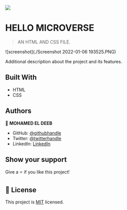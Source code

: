 ![](https://img.shields.io/badge/Microverse-blueviolet)

# HELLO MICROVERSE

> AN HTML AND CSS FILE.

![screenshot](./Screenshot 2022-01-06 193525.PNG)

Additional description about the project and its features.

## Built With

- HTML
- CSS

## Authors

👤 **MOHAMED EL DEEB**

- GitHub: [@githubhandle](https://github.com/eng-mohamed-eldeeb)
- Twitter: [@twitterhandle](https://https://twitter.com/eldeeb_3o)
- LinkedIn: [LinkedIn](https://https://www.linkedin.com/in/mohamed-eldeeb-a69022206/)

## Show your support

Give a ⭐️ if you like this project!

## 📝 License

This project is [MIT](./MIT.md) licensed.
